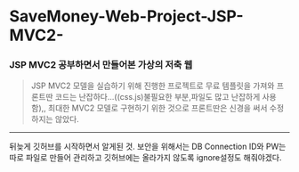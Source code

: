 # SaveMoney-Web-Project-JSP-MVC2-
### JSP MVC2 공부하면서 만들어본 가상의 저축 웹

>JSP MVC2 모델을 실습하기 위해 진행한 프로젝트로 무료 템플릿을 가져와 프론트딴 코드는 난잡하다...((css.js)불필요한 부분,파일도 많고 난잡하게 사용함),,
>최대한 MVC2 모델로 구현하기 위한 것으로 프론트딴은 신경을 써서 수정하지는 않았다.

------------------------------------------
뒤늦게 깃허브를 시작하면서 알게된 것. 보안을 위해서는 DB Connection ID와 PW는 따로 파일로 만들어 관리하고 깃허브에는 올라가지 않도록 ignore설정도 해줘야겠다.
